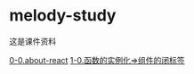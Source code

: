 # melody-study
  这是课件资料 


  <a href ='/doc/0.为什么学习react/0-0.about-react.md'>0-0.about-react</a>
  <a href ='/doc/1.函数与类与组件/1-0.函数的实例化=>组件的闭标签.md'>1-0.函数的实例化=>组件的闭标签</a>


